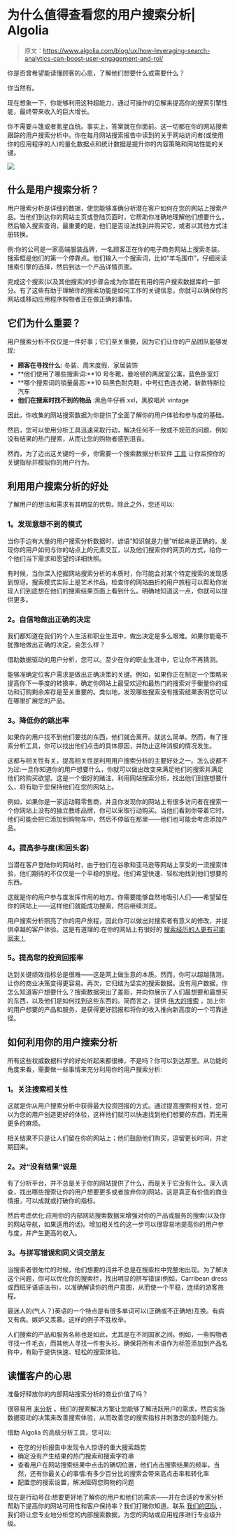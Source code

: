 # 为什么值得查看您的用户搜索分析| Algolia

> 原文：<https://www.algolia.com/blog/ux/how-leveraging-search-analytics-can-boost-user-engagement-and-roi/>

你是否曾希望能读懂顾客的心思，了解他们想要什么或需要什么？

你当然有。

现在想象一下，你能够利用这种超能力，通过可操作的见解来提高你的搜索引擎性能，最终带来收入的巨大增长。

你不需要斗篷或者氪星血统。事实上，答案就在你面前。这一切都在你的网站搜索跟踪的用户搜索分析中。你在每月网站搜索报告中读到的关于网站访问者(或使用你的应用程序的人)的量化数据点和统计数据是提升你的内容策略和网站性能的关键。

![](img/89ae612344eab34b5790c7a764bbfd30.png)

## [](#what-are-user-search-analytics)**什么是用户搜索分析？**

用户搜索分析是详细的数据，使您能够准确分析潜在客户如何在您的网站上搜索产品。当他们到达你的网站主页或登陆页面时，它帮助你准确地理解他们想要什么，然后输入搜索查询，最重要的是，他们是否设法找到并购买它，或者以其他方式注册转换。

例:你的公司是一家高端服装品牌，一名顾客正在你的电子商务网站上搜索冬装。搜索框是他们的第一个停靠点。他们输入一个搜索词，比如“羊毛围巾”，仔细阅读搜索引擎的选择，然后到达一个产品详情页面。

完成这个搜索(以及其他搜索)的步骤会成为你潜在有用的用户搜索数据库的一部分。有了这些有助于理解你的搜索功能是如何工作的关键信息，你就可以确保你的网站或移动应用程序购物者正在做正确的事情。

## [](#why-are-they-important)**它们为什么重要？**

用户搜索分析不仅仅是一件好事；它们至关重要，因为它们让你的产品团队能够发现:

*   **顾客在寻找什么:** 冬装、周末度假、家居装饰
*   **他们使用了哪些搜索词:**10 号冬靴，曼哈顿的两居室公寓，蓝色卧室灯
*   **哪个搜索词的销量最高:**10 码黑色耐克鞋，中号红色连衣裙，新款特斯拉汽车
*   **他们在搜索时找不到的物品** :黑色牛仔裤 xxl，黑胶唱片 vintage

因此，你收集的网站搜索数据为你提供了全面了解你的用户体验和参与度的基础。

然后，您可以使用分析工具迅速采取行动，解决任何不一致或不规范的问题，例如没有结果的热门搜索，从而让您的购物者感到沮丧。

然而，为了迈出这关键的一步，你需要一个搜索数据分析软件 [工具](https://www.algolia.com/blog/product/supercharging-search-analytics/) 让你监控你的关键指标并模拟你的用户行为。

## [](#benefits-of-leveraging-user-search-analytics)**利用用户搜索分析的好处**

了解用户的想法和需求有其明显的优势。除此之外，您还可以:

### [](#1-discover-unexpected-patterns)**1。发现意想不到的模式**

当你手边有大量的用户搜索分析数据时，谚语“知识就是力量”听起来是正确的。发现你的用户如何与你的站点上的元素交互，以及他们搜索你的网页的方式，给你一个他们当下需求和愿望的详细快照。

有时候，当你深入挖掘网站搜索分析的本质时，你可能会对某个特定搜索的发现感到惊讶。搜索模式实际上是艺术作品，检查你的网站曲折的用户旅程可以帮助你发现人们到底想在他们的搜索结果页面上看到什么。明确地知道这一点，你就可以提供更多。

### [](#2-confidently-make-the-right-decisions)**2。自信地做出正确的决定**

我们都知道在我们的个人生活和职业生涯中，做出决定是多么艰难。如果你能毫不犹豫地做出正确的决定，会怎么样？

借助数据驱动的用户分析，您可以。至少在你的职业生涯中，它让你不再猜测。

能够准确定位客户需求是做出正确决策的关键。例如，如果你正在制定一个策略来提高你下一季度的转换率，确定你网站上最受欢迎和最热门的搜索对于衡量你的成功和订购剩余库存是至关重要的。类似地，发现哪些搜索没有搜索结果表明您可以在哪里扩展您的产品。

### **3。降低你的跳出率**

如果你的用户找不到他们要找的东西，他们就会离开。就这么简单。然而，有了搜索分析工具，你可以找出他们点击的具体原因，并防止这种消极的情况发生。

这都与相关性有关，提高相关性是利用用户搜索分析的主要好处之一。怎么说都不为过:一旦你知道你的用户想要什么，你就可以做出改变来满足他们的搜索并满足他们的购买欲望。这是一个很好的赌注，利用网站搜索分析，找出他们到底想要什么，将有助于您保持他们在您的网站上。

例如，如果你是一家运动鞋零售商，并且你发现你的网站上有很多访问者在搜索一个你网站上没有的独立教练品牌，你可以采取行动购买。当他们看到你带着它时，他们可能会把它添加到购物车中，然后不停留在那里——他们也可能会考虑添加产品。

### [](#4-boost-engagement-and-returning-visitors)**4。提高参与度(和回头客)**

当潜在客户登陆你的网站时，由于他们在谷歌和亚马逊等网站上享受的一流搜索体验，他们期待的不仅仅是一个平稳的旅程。他们希望快速、轻松地找到他们想要的东西。

这就是你的用户参与度发挥作用的地方。你需要能够自然地吸引人们——希望留在你的网站上——这样他们就能成功搜索，然后继续浏览。

用户搜索分析照亮了你的用户旅程，因此你可以做出对搜索者有意义的修改，并提供卓越的客户体验。这是有道理的:在你的网站上有很好的 [搜索经历的人更有可能回来！](https://econsultancy.com/four-reasons-why-site-search-is-vital-for-online-retailers/)

### [](#5-supercharge-your-roi)**5。提高您的投资回报率**

达到关键绩效指标总是很难——这是网上做生意的本质。然而，你可以超越猜测，让你的商业决策变得更容易。再次，它归结为坚实的搜索数据。没有用户数据，你怎么知道客户想要什么？搜索数据突出了差距，并向你展示了人们最想要和最想买的东西，以及他们是如何找到这些东西的。简而言之，提供 [伟大的搜索](https://www.algolia.com/products/search-and-discovery/hosted-search-api/) ，加上你的用户想要的产品和服务，是获得更好回报和将你的收入推向新高度的一个可靠途径。

## [](#how-to-leverage-your-user-search-analytics)**如何利用你的用户搜索分析**

所有这些权威数据科学的好处听起来都很棒，不是吗？你可以到达那里。从功能的角度来看，需要做一些事情来充分利用你的用户搜索分析:

### [](#1-focus-on-search-relevance)**1。关注搜索相关性**

这就是你从用户搜索分析中获得最大投资回报的方式。通过提高搜索相关性，您可以为您的用户创造更好的体验，这样他们就可以快速找到他们想要的东西，而无需更多的麻烦。

相关结果不只是让人们留在你的网站上；他们鼓励他们购买，逗留更长时间，并定期回来。

### [](#2-say-yes-to-%e2%80%9cno-results%e2%80%9d)**2。对“没有结果”说是**

有了分析平台，并不总是关于你的网站提供了什么，而是关于它没有什么。深入调查，找出哪些搜索让你的用户想要更多或者放弃你的网站。这是真正有价值的商业情报，可以成就或打破你的指标。

然后考虑优化:应用你的内部网站搜索数据来增强对你的产品或服务的搜索(以及你的网站导航，如果适用的话)。增加相关性的这一步可以很容易地提高你的用户参与度，并产生更高的收入。

### [](#3-make-friends-with-spelling-mistakes-and-synonyms)**3。与拼写错误和同义词交朋友**

当搜索者很匆忙的时候，他们想要的词并不总是在搜索栏中完整地出现。为了解决这个问题，你可以优化你的搜索栏，找出明显的拼写错误(例如，Carribean dress 或西班牙语语法书)，以准确解读你的用户意图，从而使一个平稳，连续的游客旅程。

最迷人的(气人？)英语的一个特点是有很多单词可以(正确或不正确地)互换。有病又有病。嫉妒又羡慕。这样的例子不胜枚举。

人们搜索的产品和服务名称也是如此，尤其是在不同国家之间。例如，一些购物者寻找一件毛衣，而其他人寻找一件套头衫。确保将所有术语作为标签添加到产品名称中，有助于提供快速、轻松的搜索体验。

## [](#read-your-customers%e2%80%99-minds)**读懂客户的心思**

准备好释放你的内部网站搜索分析的商业价值了吗？

很容易用 [来分析](https://www.algolia.com/products/search-and-discovery/analytics/) 。我们的搜索解决方案让您能够了解活跃用户的需求，然后实施数据驱动的决策来改善搜索体验，从而改善您的搜索指标并刺激您的盈利能力。

借助 Algolia 的高级分析工具，您可以:

*   在您的分析报告中发现令人惊讶的重大搜索趋势
*   确定没有产生结果的热门搜索和搜索字符串
*   查看用户在网站搜索结果中点击的确切位置，他们点击搜索结果的频率，当然，还有你最关心的事情:有多少百分比的搜索会带来高点击率和转化率
*   配置您的搜索设置，解决阻碍您购物的问题

现在是行动号召:想要更好地了解你的用户和他们的需求——并在合适的专家分析帮助下提高你的网站可用性和客户保持率？我们打赌你知道。联系 [我们的团队](https://www.algolia.com/contactus/) ，我们将让您专业地分析您的内部搜索数据，为您的网站或应用程序进行专业级升级。
